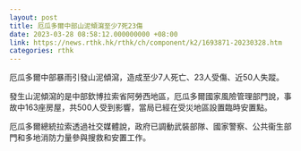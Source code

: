 ```yaml
---
layout: post
title: 厄瓜多爾中部山泥傾瀉至少7死23傷
date: 2023-03-28 08:58:12.000000000 +08:00
link: https://news.rthk.hk/rthk/ch/component/k2/1693871-20230328.htm
categories: rthk
---
```


厄瓜多爾中部暴雨引發山泥傾瀉，造成至少7人死亡、23人受傷、近50人失蹤。

發生山泥傾瀉的是中部欽博拉索省阿勞西地區，厄瓜多爾國家風險管理部門說，事故中163座房屋，共500人受到影響，當局已經在受災地區設置臨時安置點。

厄瓜多爾總統拉索透過社交媒體說，政府已調動武裝部隊、國家警察、公共衞生部門和多地消防力量參與搜救和安置工作。
